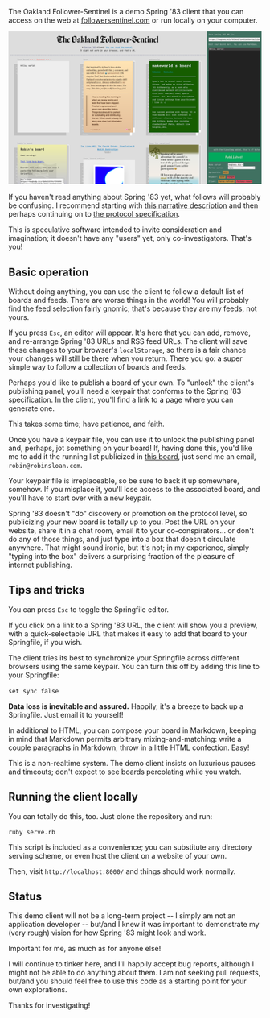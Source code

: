 The Oakland Follower-Sentinel is a demo Spring '83 client that you can access on the web at [followersentinel.com](https://followersentinel.com) or run locally on your computer.

![A screenshot of the demo client, showing several boards of varying colors, some with clever styles applied. On the right side, there's a panel for publishing a board of your own.](demo-client-screenshot.png)

If you haven't read anything about Spring '83 yet, what follows will probably be confusing. I recommend starting with [this narrative description](https://github.com/robinsloan/spring-83-spec) and then perhaps continuing on to [the protocol specification](https://github.com/robinsloan/spring-83-spec).

This is speculative software intended to invite consideration and imagination; it doesn't have any "users" yet, only co-investigators. That's you!

## Basic operation

Without doing anything, you can use the client to follow a default list of boards and feeds. There are worse things in the world! You will probably find the feed selection fairly gnomic; that's because they are my feeds, not yours.

If you press `Esc`, an editor will appear. It's here that you can add, remove, and re-arrange Spring '83 URLs and RSS feed URLs. The client will save these changes to your browser's `localStorage`, so there is a fair chance your changes will still be there when you return. There you go: a super simple way to follow a collection of boards and feeds.

Perhaps you'd like to publish a board of your own. To "unlock" the client's publishing panel, you'll need a keypair that conforms to the Spring '83 specification. In the client, you'll find a link to a page where you can generate one.

This takes some time; have patience, and faith.

Once you have a keypair file, you can use it to unlock the publishing panel and, perhaps, jot something on your board! If, having done this, you'd like me to add it the running list publicized in [this board](https://bogbody.biz/0036a2f1d481668649bc5c2a50f40cc9a65d3244eff0c0002af812e6183e0523), just send me an email, `robin@robinsloan.com`.

Your keypair file is irreplaceable, so be sure to back it up somewhere, somehow. If you misplace it, you'll lose access to the associated board, and you'll have to start over with a new keypair.

Spring '83 doesn't "do" discovery or promotion on the protocol level, so publicizing your new board is totally up to you. Post the URL on your website, share it in a chat room, email it to your co-conspirators... or don't do any of those things, and just type into a box that doesn't circulate anywhere. That might sound ironic, but it's not; in my experience, simply "typing into the box" delivers a surprising fraction of the pleasure of internet publishing.

## Tips and tricks

You can press `Esc` to toggle the Springfile editor. 

If you click on a link to a Spring '83 URL, the client will show you a preview, with a quick-selectable URL that makes it easy to add that board to your Springfile, if you wish.

The client tries its best to synchronize your Springfile across different browsers using the same keypair. You can turn this off by adding this line to your Springfile:

`set sync false`

**Data loss is inevitable and assured.** Happily, it's a breeze to back up a Springfile. Just email it to yourself!

In additional to HTML, you can compose your board in Markdown, keeping in mind that Markdown permits arbitrary mixing-and-matching: write a couple paragraphs in Markdown, throw in a little HTML confection. Easy!

This is a non-realtime system. The demo client insists on luxurious pauses and timeouts; don't expect to see boards percolating while you watch.

## Running the client locally

You can totally do this, too. Just clone the repository and run:

```
ruby serve.rb
```

This script is included as a convenience; you can substitute any directory serving scheme, or even host the client on a website of your own.

Then, visit `http://localhost:8000/` and things should work normally.

## Status

This demo client will not be a long-term project -- I simply am not an application developer -- but/and I knew it was important to demonstrate my (very rough) vision for how Spring '83 might look and work.

Important for me, as much as for anyone else!

I will continue to tinker here, and I'll happily accept bug reports, although I might not be able to do anything about them. I am not seeking pull requests, but/and you should feel free to use this code as a starting point for your own explorations.

Thanks for investigating!